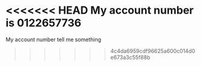 <<<<<<< HEAD
My account number is 0122657736
=======
My account number 
tell me something
>>>>>>> 4c4da6959cdf96625a600c014d0e673a3c55f88b

